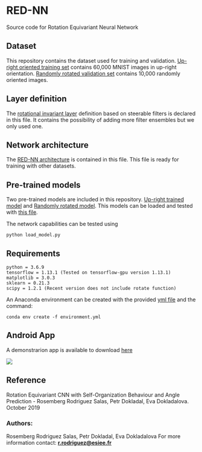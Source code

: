 # RED-NN
Source code for Rotation Equivariant Neural Network

## Dataset
This repository contains the dataset used for training and validation. [Up-right oriented training set](../blob/master/MNIST_UR_train.npz) contains 60,000 MNIST images in up-right orientation. [Randomly rotated validation set](../blob/master/MNIST_RR_test.npz) contains 10,000 randomly oriented images. 


## Layer definition
The [rotational invariant layer](../blob/master/layer_definition.py) definition based on steerable filters is declared in this file. It contains the possibility of adding more filter ensembles but we only used one.

## Network architecture
The [RED-NN architecture](../blob/master/layer_definition.py) is contained in this file. This file is ready for training with other datasets.

## Pre-trained models
Two pre-trained models are included in this repository. [Up-right trained model](../blob/master/URT_REDNN_16.h5) and [Randomly rotated model](../blob/master/RRT_REDNN_16.h5). This models can be loaded and tested with [this file](../blob/master/load_model.py).

The network capabilities can be tested using

```
python load_model.py
```


## Requirements
```
python = 3.6.9
tensorflow = 1.13.1 (Tested on tensorflow-gpu version 1.13.1)
matplotlib = 3.0.3
sklearn = 0.21.3
scipy = 1.2.1 (Recent version does not include rotate function)
```
An Anaconda environment can be created with the provided [yml file](../blob/master/environment.yml) and the command:
```
conda env create -f environment.yml
```

## Android App

A demonstrarion app is available to download [here](../blob/master/REDNN.apk)

![](https://raw.github.com/red-nn/RED-NN/master/images/numbers_REDNN.gif)

## Reference

Rotation Equivariant CNN with Self-Organization Behaviour and Angle Prediction - Rosemberg Rodriguez Salas, Petr Dokladal, Eva Dokladalova. October 2019

### Authors:
Rosemberg Rodriguez Salas, Petr Dokladal, Eva Dokladalova
For more information contact: **r.rodriguez@esiee.fr**

